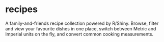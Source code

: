 # recipes
A family-and-friends recipe collection powered by R/Shiny. Browse, filter and view your favourite dishes in one place, switch between Metric and Imperial units on the fly, and convert common cooking measurements.
